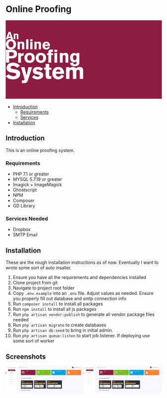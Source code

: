 # Online Proofing

![](.github/head.png?raw=true)


* [Introduction](#introduction)
	* [Requirements](#requirements)
	* [Services](#services)
* [Installation](#installation)
	
## Introduction
This is an online proofing system.


### Requirements
* PHP 7.1 or greater
* MYSQL 5.7.19 or greater
* Imagick + ImageMagick
* Ghostscript
* NPM
* Composer
* GD Library

### Services Needed
* Dropbox
* SMTP Email



## Installation
These are the rough installation instructions as of now.  Eventually I want to wrote some sort of auto insaller.

1. Ensure you have all the requirements and dependencies installed
1. Clone project from git
1. Navigate to project root folder
1. Copy `.env.example` into an `.env` file.  Adjust values as needed.  Ensure you properly fill out database and smtp connection info
1. Run `composer install` to install all packages
1. Run `npm install` to install all js packages
1. Run `php artisan vendor:publish` to generate all vendor package files needed
1. Run `php artisan migrate` to create databases
1. Run `php artisan db:seed` to bring in initial admin.
1. Run `php artisan queue:listen` to start job listener.  If deploying use some sort of worker

## Screenshots
<img style="float:left; width:50%;" src=".github/home.png"> <img style="float:left; width:50%;" src=".github/home.png">